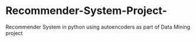 # Recommender-System-Project-
Recommender System in python using autoencoders as part of Data Mining project
